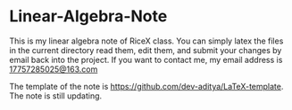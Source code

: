 # Linear-Algebra-Note
This is my linear algebra note of RiceX class.
You can simply latex the files in the current directory read them, edit them, and submit your changes by email back into the project.
If you want to contact me, my email address is 17757285025@163.com 

The template of the note is https://github.com/dev-aditya/LaTeX-template. The note is still updating.
